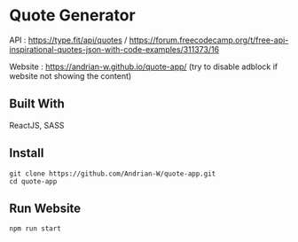 # Quote Generator
API : https://type.fit/api/quotes / https://forum.freecodecamp.org/t/free-api-inspirational-quotes-json-with-code-examples/311373/16

Website : https://andrian-w.github.io/quote-app/ (try to disable adblock if website not showing the content)


## Built With
ReactJS, SASS

## Install
```
git clone https://github.com/Andrian-W/quote-app.git
cd quote-app
```

## Run Website
```
npm run start
```
